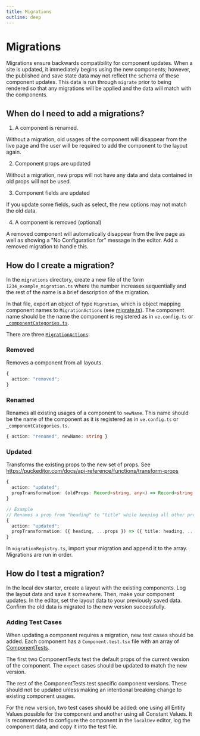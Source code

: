```yaml
---
title: Migrations
outline: deep
---
```


# Migrations

Migrations ensure backwards compatibility for component updates. When a site is updated, it immediately begins
using the new components; however, the published and save state data may not reflect the schema of these component updates.
This data is run through `migrate` prior to being rendered so that any migrations will be applied and the data will match with the components.

## When do I need to add a migrations?

1. A component is renamed.

Without a migration, old usages of the component will disappear from the live page and the user will be
required to add the component to the layout again.

2. Component props are updated

Without a migration, new props will not have any data and data contained in old props will not be used.

3. Component fields are updated

If you update some fields, such as select, the new options may not match the old data.

4. A component is removed (optional)

A removed component will automatically disappear from the live page as well as showing a "No Configuration for" message in the editor. Add a removed migration to handle this.

## How do I create a migration?

In the `migrations` directory, create a new file of the form `1234_example_migration.ts` where
the number increases sequentially and the rest of the name is a brief description of the migration.

In that file, export an object of type `Migration`, which is object mapping component names to
`MigrationActions` (see [migrate.ts](https://github.com/yext/visual-editor/blob/main/packages/visual-editor/src/utils/migrate.ts)).
The component name should be the name the component is registered as in
`ve.config.ts` or [`_componentCategories.ts`](https://github.com/yext/visual-editor/blob/main/packages/visual-editor/src/components/_componentCategories.ts).

There are three [`MigrationActions`](https://github.com/yext/visual-editor/blob/1210ee5bae73bff1456563b57506ff163fa59cb6/packages/visual-editor/src/utils/migrate.ts#L11):

### Removed

Removes a component from all layouts.

```ts
{
  action: "removed";
}
```

### Renamed

Renames all existing usages of a component to `newName`.
This name should be the name of the component as it is registered as in `ve.config.ts` or `_componentCategories.ts`.

```ts
{ action: "renamed", newName: string }
```

### Updated

Transforms the existing props to the new set of props.
See https://puckeditor.com/docs/api-reference/functions/transform-props

```ts
{
  action: "updated";
  propTransformation: (oldProps: Record<string, any>) => Record<string, any>;
}

// Example
// Renames a prop from "heading" to "title" while keeping all other props
{
  action: "updated";
  propTransformation: ({ heading, ...props }) => ({ title: heading, ...props });
}
```

In `migrationRegistry.ts`, import your migration and append it to the array. Migrations are run in order.

## How do I test a migration?

In the local dev starter, create a layout with the existing components. Log the layout data
and save it somewhere. Then, make your component updates. In the editor, set the layout data
to your previously saved data. Confirm the old data is migrated to the new version successfully.

### Adding Test Cases

When updating a component requires a migration, new test cases should be added.
Each component has a `Component.test.tsx` file with an array of
[ComponentTests](https://github.com/yext/visual-editor/blob/1210ee5bae73bff1456563b57506ff163fa59cb6/packages/visual-editor/src/components/testing/componentTests.setup.ts#L32).

The first two ComponentTests test the default props of the current version of the component.
The `expect` cases should be updated to match the new version.

The rest of the ComponentTests test specific component versions. These should not be
updated unless making an intentional breaking change to existing component usages.

For the new version, two test cases should be added: one using all Entity Values
possible for the component and another using all Constant Values.
It is recommended to configure the component in the `localDev` editor, log
the component data, and copy it into the test file.
